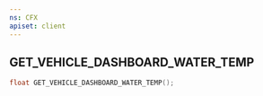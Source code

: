 ```yaml
---
ns: CFX
apiset: client
---
```

## GET_VEHICLE_DASHBOARD_WATER_TEMP

```c
float GET_VEHICLE_DASHBOARD_WATER_TEMP();
```